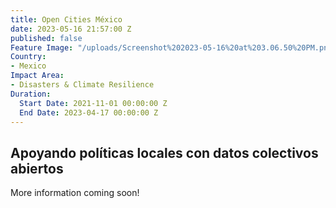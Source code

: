 ```yaml
---
title: Open Cities México
date: 2023-05-16 21:57:00 Z
published: false
Feature Image: "/uploads/Screenshot%202023-05-16%20at%203.06.50%20PM.png"
Country:
- Mexico
Impact Area:
- Disasters & Climate Resilience
Duration:
  Start Date: 2021-11-01 00:00:00 Z
  End Date: 2023-04-17 00:00:00 Z
---
```


## Apoyando políticas locales con datos colectivos abiertos

More information coming soon!